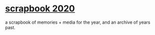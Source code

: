 # [scrapbook 2020](scrapbook.kellyluo.me)
a scrapbook of memories + media for the year, and an archive of years past. 
